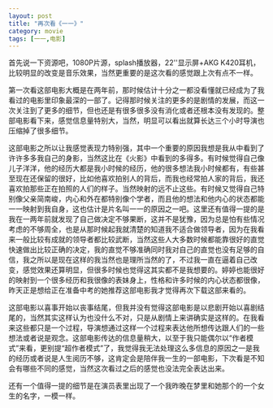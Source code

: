 ```yaml
---
layout: post
title: "再次看《一一》"
category: movie
tags: [一一,电影]
---
```


首先说一下资源吧，1080P片源，splash播放器，22''显示屏+AKG K420耳机，比较明显的改变是音乐效果，当然更重要的是这次看的感觉跟上次有点不一样。

第一次看这部电影大概是在两年前，那时候估计十分之一都没看懂就已经成为了我看过的电影里印象最深的一部了。记得那时候关注的更多的是剧情的发展，而这一次关注到了更多的细节，但也还是有很多很多没有消化或者还根本没有发现的。整部电影看下来，感觉信息量特别大，当然，明显可以看出就算长达三个小时导演也压缩掉了很多细节。

这部电影之所以让我感觉表现力特别强，其中一个重要的原因我想是我从中看到了许许多多我自己的身影，当然这比在《火影》中看到的多得多。有时候觉得自己像儿子洋洋，他的经历大都是我小时候的经历，他的很多想法我小时候都有，有些甚至现在还保留的很好，比如他喜欢拍别人的背后，而我也经常拍人家的背后，我还喜欢拍那些正在拍照的人们的样子。当然映射的远不止这些。有时候又觉得自己特别像父亲简南峻，内心和外在都特别像个学者，而且他的想法和他内心的状态都能一一映射到我自身，这也估计是片名叫一一的原因之一吧。这里还有值得一提的是我在一两年前就发现了自己做决定不够果断，这并不是犹豫，因为总是怕有些情况考虑的不够周全，也是从那时候起我就清楚的知道我不适合做领导者，因为在我看来一般比较有成就的领导者都比较武断，当然这些人大多数时候都能靠很好的直觉快速做出比较正确的决定，我的直觉不够准确同时我对自己的直觉也没有足够的自信，我之所以是现在这样的我当然也是理所当然的了，不过我一直在逼着自己改变，感觉效果还算明显，但很多时候也觉得这其实都不是我想要的。婷婷也能很好的映射到一个很多经历和我很像的表妹身上，性格和许多时候的内心状态都很像，昨天正是想给正在准备中考的她推荐这部电影我才觉得再次下载这部来看的。

这部电影以喜事开始以丧事结尾，但我并没有觉得这部电影是以悲剧开始以喜剧结尾的，当然其实这样认为也没什么不对，只是从剧情上来讲确实是这样的。在我看来这些都只是一个过程，导演想通过这样一个过程来表达他所想传达跟人们的一些想法或者说是观念。这部电影传达的信息量稍大，以至于我只能偶尔以“作者模式”来看，更别提“超作者模式”了，我觉得我无法处理这么多信息的原因之一是我的经历或者说是人生阅历不够，这肯定会是陪伴我一生的一部电影，下次看是不知会有哪些不同的感觉，当然这次看过之后的感觉也没法完全表达出来。

还有一个值得一提的细节是在演员表里出现了一个我昨晚在梦里和她那个的一个女生的名字，一模一样。